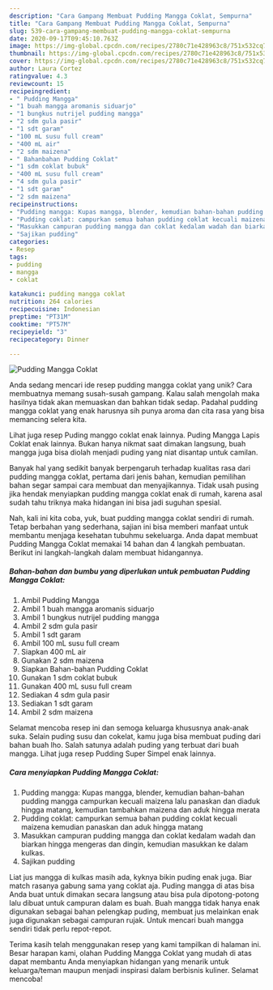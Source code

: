 ```yaml
---
description: "Cara Gampang Membuat Pudding Mangga Coklat, Sempurna"
title: "Cara Gampang Membuat Pudding Mangga Coklat, Sempurna"
slug: 539-cara-gampang-membuat-pudding-mangga-coklat-sempurna
date: 2020-09-17T09:45:10.763Z
image: https://img-global.cpcdn.com/recipes/2780c71e428963c8/751x532cq70/pudding-mangga-coklat-foto-resep-utama.jpg
thumbnail: https://img-global.cpcdn.com/recipes/2780c71e428963c8/751x532cq70/pudding-mangga-coklat-foto-resep-utama.jpg
cover: https://img-global.cpcdn.com/recipes/2780c71e428963c8/751x532cq70/pudding-mangga-coklat-foto-resep-utama.jpg
author: Laura Cortez
ratingvalue: 4.3
reviewcount: 15
recipeingredient:
- " Pudding Mangga"
- "1 buah mangga aromanis siduarjo"
- "1 bungkus nutrijel pudding mangga"
- "2 sdm gula pasir"
- "1 sdt garam"
- "100 mL susu full cream"
- "400 mL air"
- "2 sdm maizena"
- " Bahanbahan Pudding Coklat"
- "1 sdm coklat bubuk"
- "400 mL susu full cream"
- "4 sdm gula pasir"
- "1 sdt garam"
- "2 sdm maizena"
recipeinstructions:
- "Pudding mangga: Kupas mangga, blender, kemudian bahan-bahan pudding mangga campurkan kecuali maizena lalu panaskan dan diaduk hingga matang, kemudian tambahkan maizena dan aduk hingga merata"
- "Pudding coklat: campurkan semua bahan pudding coklat kecuali maizena kemudian panaskan dan aduk hingga matang"
- "Masukkan campuran pudding mangga dan coklat kedalam wadah dan biarkan hingga mengeras dan dingin, kemudian masukkan ke dalam kulkas."
- "Sajikan pudding"
categories:
- Resep
tags:
- pudding
- mangga
- coklat

katakunci: pudding mangga coklat 
nutrition: 264 calories
recipecuisine: Indonesian
preptime: "PT31M"
cooktime: "PT57M"
recipeyield: "3"
recipecategory: Dinner

---
```



![Pudding Mangga Coklat](https://img-global.cpcdn.com/recipes/2780c71e428963c8/751x532cq70/pudding-mangga-coklat-foto-resep-utama.jpg)

Anda sedang mencari ide resep pudding mangga coklat yang unik? Cara membuatnya memang susah-susah gampang. Kalau salah mengolah maka hasilnya tidak akan memuaskan dan bahkan tidak sedap. Padahal pudding mangga coklat yang enak harusnya sih punya aroma dan cita rasa yang bisa memancing selera kita.

Lihat juga resep Puding manggo coklat enak lainnya. Puding Mangga Lapis Coklat enak lainnya. Bukan hanya nikmat saat dimakan langsung, buah mangga juga bisa diolah menjadi puding yang niat disantap untuk camilan.

Banyak hal yang sedikit banyak berpengaruh terhadap kualitas rasa dari pudding mangga coklat, pertama dari jenis bahan, kemudian pemilihan bahan segar sampai cara membuat dan menyajikannya. Tidak usah pusing jika hendak menyiapkan pudding mangga coklat enak di rumah, karena asal sudah tahu triknya maka hidangan ini bisa jadi suguhan spesial.


Nah, kali ini kita coba, yuk, buat pudding mangga coklat sendiri di rumah. Tetap berbahan yang sederhana, sajian ini bisa memberi manfaat untuk membantu menjaga kesehatan tubuhmu sekeluarga. Anda dapat membuat Pudding Mangga Coklat memakai 14 bahan dan 4 langkah pembuatan. Berikut ini langkah-langkah dalam membuat hidangannya.

<!--inarticleads1-->

##### Bahan-bahan dan bumbu yang diperlukan untuk pembuatan Pudding Mangga Coklat:

1. Ambil  Pudding Mangga
1. Ambil 1 buah mangga aromanis siduarjo
1. Ambil 1 bungkus nutrijel pudding mangga
1. Ambil 2 sdm gula pasir
1. Ambil 1 sdt garam
1. Ambil 100 mL susu full cream
1. Siapkan 400 mL air
1. Gunakan 2 sdm maizena
1. Siapkan  Bahan-bahan Pudding Coklat
1. Gunakan 1 sdm coklat bubuk
1. Gunakan 400 mL susu full cream
1. Sediakan 4 sdm gula pasir
1. Sediakan 1 sdt garam
1. Ambil 2 sdm maizena


Selamat mencoba resep ini dan semoga keluarga khususnya anak-anak suka. Selain puding susu dan cokelat, kamu juga bisa membuat puding dari bahan buah lho. Salah satunya adalah puding yang terbuat dari buah mangga. Lihat juga resep Pudding Super Simpel enak lainnya. 

<!--inarticleads2-->

##### Cara menyiapkan Pudding Mangga Coklat:

1. Pudding mangga: Kupas mangga, blender, kemudian bahan-bahan pudding mangga campurkan kecuali maizena lalu panaskan dan diaduk hingga matang, kemudian tambahkan maizena dan aduk hingga merata
1. Pudding coklat: campurkan semua bahan pudding coklat kecuali maizena kemudian panaskan dan aduk hingga matang
1. Masukkan campuran pudding mangga dan coklat kedalam wadah dan biarkan hingga mengeras dan dingin, kemudian masukkan ke dalam kulkas.
1. Sajikan pudding


Liat jus mangga di kulkas masih ada, kyknya bikin puding enak juga. Biar match rasanya gabung sama yang coklat aja. Puding mangga di atas bisa Anda buat untuk dimakan secara langsung atau bisa pula dipotong-potong lalu dibuat untuk campuran dalam es buah. Buah mangga tidak hanya enak digunakan sebagai bahan pelengkap puding, membuat jus melainkan enak juga digunakan sebagai campuran rujak. Untuk mencari buah mangga sendiri tidak perlu repot-repot. 

Terima kasih telah menggunakan resep yang kami tampilkan di halaman ini. Besar harapan kami, olahan Pudding Mangga Coklat yang mudah di atas dapat membantu Anda menyiapkan hidangan yang menarik untuk keluarga/teman maupun menjadi inspirasi dalam berbisnis kuliner. Selamat mencoba!
